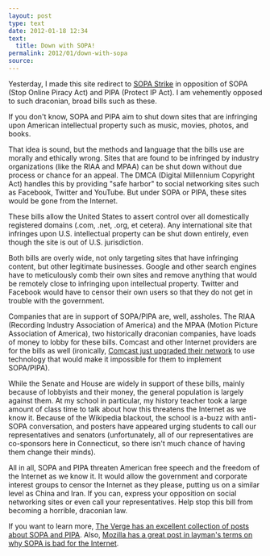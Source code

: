 ```yaml
---
layout: post
type: text
date: 2012-01-18 12:34
text: 
  title: Down with SOPA!
permalink: 2012/01/down-with-sopa
source: 
---
```


Yesterday, I made this site redirect to [SOPA Strike](http://sopastrike.com/strike) in opposition of SOPA (Stop Online Piracy Act) and PIPA (Protect IP Act). I am vehemently opposed to such draconian, broad bills such as these.

If you don't know, SOPA and PIPA aim to shut down sites that are infringing upon American intellectual property such as music, movies, photos, and books.

That idea is sound, but the methods and language that the bills use are morally and ethically wrong. Sites that are found to be infringed by industry organizations (like the RIAA and MPAA) can be shut down without due process or chance for an appeal. The DMCA (Digital Millennium Copyright Act) handles this by providing "safe harbor" to social networking sites such as Facebook, Twitter and YouTube. But under SOPA or PIPA, these sites would be gone from the Internet.

These bills allow the United States to assert control over all domestically registered domains (.com, .net, .org, et cetera). Any international site that infringes upon U.S. intellectual property can be shut down entirely, even though the site is out of U.S. jurisdiction.

Both bills are overly wide, not only targeting sites that have infringing content, but other legitimate businesses. Google and other search engines have to meticulously comb their own sites and remove anything that would be remotely close to infringing upon intellectual property. Twitter and Facebook would have to censor their own users so that they do not get in trouble with the government.

Companies that are in support of SOPA/PIPA are, well, assholes. The RIAA (Recording Industry Association of America) and the MPAA (Motion Picture Association of America), two historically draconian companies, have loads of money to lobby for these bills. Comcast and other Internet providers are for the bills as well (ironically, [Comcast just upgraded their network](http://www.theverge.com/2012/1/11/2700420/comcast-confused-about-dns-rerouting-dnssec-sopa/in/2405432) to use technology that would make it impossible for them to implement SOPA/PIPA).

While the Senate and House are widely in support of these bills, mainly because of lobbyists and their money, the general population is largely against them. At my school in particular, my history teacher took a large amount of class time to talk about how this threatens the Internet as we know it. Because of the Wikipedia blackout, the school is a-buzz with anti-SOPA conversation, and posters have appeared urging students to call our representatives and senators (unfortunately, all of our representatives are co-sponsors here in Connecticut, so there isn't much chance of having them change their minds).

All in all, SOPA and PIPA threaten American free speech and the freedom of the Internet as we know it. It would allow the government and corporate interest groups to 
censor the Internet as they please, putting us on a similar level as China and Iran. If you can, express your opposition on social networking sites or even call your representatives. Help stop this bill from becoming a horrible, draconian law.

If you want to learn more, [The Verge has an excellent collection of posts about SOPA and PIPA](http://www.theverge.com/2011/12/16/2641391/the-stop-online-piracy-act-the-sopa-story-so-far). Also, [Mozilla has a great post in layman's terms on why SOPA is bad for the Internet](http://blog.lizardwrangler.com/2012/01/17/pipasopa-and-why-you-should-care/).
